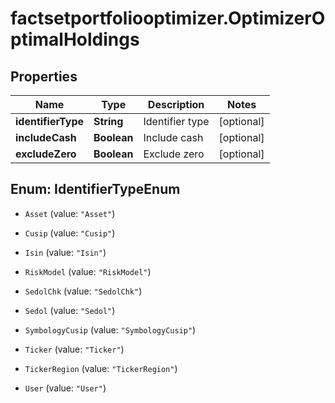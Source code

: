 # factsetportfoliooptimizer.OptimizerOptimalHoldings

## Properties

Name | Type | Description | Notes
------------ | ------------- | ------------- | -------------
**identifierType** | **String** | Identifier type | [optional] 
**includeCash** | **Boolean** | Include cash | [optional] 
**excludeZero** | **Boolean** | Exclude zero | [optional] 



## Enum: IdentifierTypeEnum


* `Asset` (value: `"Asset"`)

* `Cusip` (value: `"Cusip"`)

* `Isin` (value: `"Isin"`)

* `RiskModel` (value: `"RiskModel"`)

* `SedolChk` (value: `"SedolChk"`)

* `Sedol` (value: `"Sedol"`)

* `SymbologyCusip` (value: `"SymbologyCusip"`)

* `Ticker` (value: `"Ticker"`)

* `TickerRegion` (value: `"TickerRegion"`)

* `User` (value: `"User"`)




